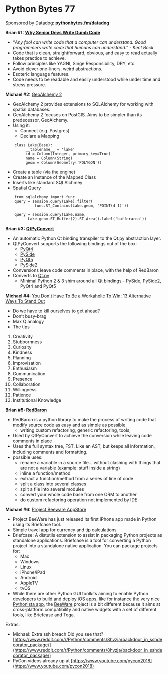 # Python Bytes 77
Sponsored by Datadog: [**pythonbytes.**](https://pythonbytes.fm/datadog)[**fm**](https://pythonbytes.fm/datadog)[**/datadog**](https://pythonbytes.fm/datadog)

**Brian #1:** [**Why Senior Devs Write Dumb Code**](https://hackernoon.com/why-senior-devs-write-dumb-code-and-how-to-spot-a-junior-from-a-mile-away-27fa263b101a)

- “*Any fool can write code that a computer can understand. Good programmers write code that humans can understand.” - Kent Beck*
- Code that is clean, straightforward, obvious, and easy to read actually takes practice to achieve.
- Follow principles like YAGNI, Singe Responsibility, DRY, etc.
- Avoid clever one-liners, weird abstractions.
- Esoteric language features.
- Code needs to be readable and easily understood while under time and stress pressure.

**Michael #2:** [GeoAlchemy 2](https://geoalchemy-2.readthedocs.io/en/latest/)

- GeoAlchemy 2 provides extensions to SQLAlchemy for working with spatial databases.
- GeoAlchemy 2 focuses on PostGIS. Aims to be simpler than its predecessor, GeoAlchemy.
- Using it:
  - Connect (e.g. Postgres)
  - Declare a Mapping
```
    class Lake(Base):
         __tablename__ = 'lake'
         id = Column(Integer, primary_key=True)
         name = Column(String)
         geom = Column(Geometry('POLYGON'))
```
  - Create a table (via the engine)
  - Create an Instance of the Mapped Class
  - Inserts like standard SQLAlchmey
  - Spatial Query
```
    from sqlalchemy import func
    query = session.query(Lake).filter(
             func.ST_Contains(Lake.geom, 'POINT(4 1)'))
             
    query = session.query(Lake.name,
          Lake.geom.ST_Buffer(2).ST_Area().label('bufferarea'))
```

**Brian** **#3:** [**QtPyConvert**](https://github.com/digitaldomain/QtPyConvert)

- An automatic Python Qt binding transpiler to the Qt.py abstraction layer.
- QtPyConvert supports the following bindings out of the box:
	- [PyQt4](https://www.riverbankcomputing.com/software/pyqt/download)
	- [PySide](http://pyside.github.io/docs/pyside/)
	- [PyQt5](https://www.riverbankcomputing.com/software/pyqt/download5)
	- [PySide2](https://wiki.qt.io/PySide2)
- Conversions leave code comments in place, with the help of RedBaron
- Converts to [Qt.py](https://github.com/mottosso/Qt.py)
	- Minimal Python 2 & 3 shim around all Qt bindings - PySide, PySide2, PyQt4 and PyQt5
	
**Michael #4:**  [You Don't Have To Be a Workaholic To Win: 13 Alternative Ways To Stand Out](https://www.kevinball.com/2018/04/17/you-dont-have-to-be-a-workaholic/)

- Do we have to kill ourselves to get ahead?
- Don’t busy-brag
- Max Q analogy
- The tips
1. Creativity
2. Stubbornness
3. Curiosity
4. Kindness
5. Planning
6. Improvisation
7. Enthusiasm
8. Communication
9. Presence
10. Collaboration
11. Willingness
12. Patience
13. Institutional Knowledge

**Brian** **#5:** [**RedBaron**](https://github.com/PyCQA/Redbaron)

- RedBaron is a python library to make the process of writing code that modify source code as easy and as simple as possible. 
  - writing custom refactoring, generic refactoring, tools, 
- Used by QtPyConvert to achieve the conversion while leaving code comments in place
- Uses the full syntax tree, FST. Like an AST, but keeps all information, including comments and formatting.
- possible uses:
	- rename a variable in a source file... without clashing with things that are not a variable (example: stuff inside a string)
	- inline a function/method
	- extract a function/method from a series of line of code
	- split a class into several classes
	- split a file into several modules
	- convert your whole code base from one ORM to another
	- do custom refactoring operation not implemented by IDE

**Michael #6:**  [Project Beeware AppStore](https://no-title.victordomingos.com/articles/2018/project_beware_launches_app_for_ios/)

- Project BeeWare has just released its first iPhone app made in Python using its Briefcase tool.
- Simple travel app for currency and tip calculations
- Briefcase: A distutils extension to assist in packaging Python projects as standalone applications.
  Briefcase is a tool for converting a Python project into a standalone native application. You can package projects for:
	- Mac
	- Windows
	- Linux
	- iPhone/iPad
	- Android
	- AppleTV
	- tvOS
- While there are other Python GUI toolkits aiming to enable Python developers to build and deploy iOS apps, like for instance the very nice [Pythonista app](http://omz-software.com/pythonista/), the [BeeWare](https://pybee.org) project is a bit different because it aims at cross-platform compatibility and native widgets with a set of different tools, like Briefcase and Toga.

Extras: 

- Michael: Extra ssh breach Did you see that?  [https://www.reddit.com/r/Python/comments/8hvzja/backdoor_in_sshdecorator_package/](https://www.reddit.com/r/Python/comments/8hvzja/backdoor_in_sshdecorator_package/)
- PyCon videos already up at [https://www.youtube.com/pycon2018](https://www.youtube.com/pycon2018)

